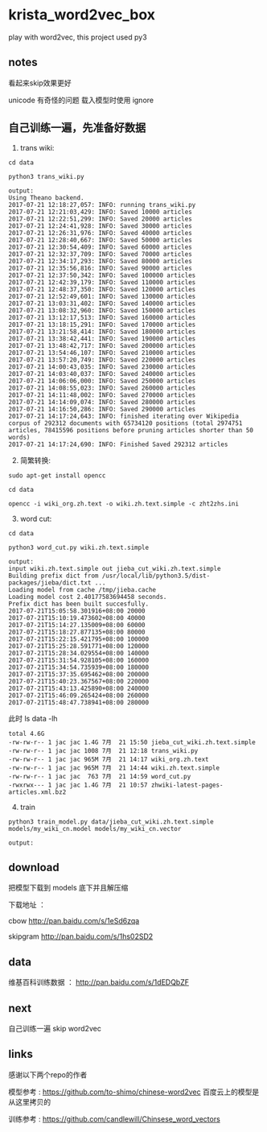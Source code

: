 # krista_word2vec_box

play with word2vec, this project used py3

## notes

看起来skip效果更好

unicode 有奇怪的问题 载入模型时使用 ignore

## 自己训练一遍，先准备好数据

1. trans wiki:

```
cd data

python3 trans_wiki.py

output:
Using Theano backend.
2017-07-21 12:18:27,057: INFO: running trans_wiki.py
2017-07-21 12:21:03,429: INFO: Saved 10000 articles
2017-07-21 12:22:51,299: INFO: Saved 20000 articles
2017-07-21 12:24:41,928: INFO: Saved 30000 articles
2017-07-21 12:26:31,976: INFO: Saved 40000 articles
2017-07-21 12:28:40,667: INFO: Saved 50000 articles
2017-07-21 12:30:54,409: INFO: Saved 60000 articles
2017-07-21 12:32:37,709: INFO: Saved 70000 articles
2017-07-21 12:34:17,293: INFO: Saved 80000 articles
2017-07-21 12:35:56,816: INFO: Saved 90000 articles
2017-07-21 12:37:50,342: INFO: Saved 100000 articles
2017-07-21 12:42:39,179: INFO: Saved 110000 articles
2017-07-21 12:48:37,350: INFO: Saved 120000 articles
2017-07-21 12:52:49,601: INFO: Saved 130000 articles
2017-07-21 13:03:31,402: INFO: Saved 140000 articles
2017-07-21 13:08:32,960: INFO: Saved 150000 articles
2017-07-21 13:12:17,513: INFO: Saved 160000 articles
2017-07-21 13:18:15,291: INFO: Saved 170000 articles
2017-07-21 13:21:58,414: INFO: Saved 180000 articles
2017-07-21 13:38:42,441: INFO: Saved 190000 articles
2017-07-21 13:48:42,717: INFO: Saved 200000 articles
2017-07-21 13:54:46,107: INFO: Saved 210000 articles
2017-07-21 13:57:20,749: INFO: Saved 220000 articles
2017-07-21 14:00:43,035: INFO: Saved 230000 articles
2017-07-21 14:03:40,037: INFO: Saved 240000 articles
2017-07-21 14:06:06,000: INFO: Saved 250000 articles
2017-07-21 14:08:55,023: INFO: Saved 260000 articles
2017-07-21 14:11:48,002: INFO: Saved 270000 articles
2017-07-21 14:14:09,074: INFO: Saved 280000 articles
2017-07-21 14:16:50,286: INFO: Saved 290000 articles
2017-07-21 14:17:24,643: INFO: finished iterating over Wikipedia corpus of 292312 documents with 65734120 positions (total 2974751 articles, 78415596 positions before pruning articles shorter than 50 words)
2017-07-21 14:17:24,690: INFO: Finished Saved 292312 articles

```

2. 简繁转换:

```
sudo apt-get install opencc

cd data

opencc -i wiki_org.zh.text -o wiki.zh.text.simple -c zht2zhs.ini
```

3. word cut:

```
cd data

python3 word_cut.py wiki.zh.text.simple

output:
input wiki.zh.text.simple out jieba_cut_wiki.zh.text.simple
Building prefix dict from /usr/local/lib/python3.5/dist-packages/jieba/dict.txt ...
Loading model from cache /tmp/jieba.cache
Loading model cost 2.40177583694458 seconds.
Prefix dict has been built succesfully.
2017-07-21T15:05:58.301916+08:00 20000
2017-07-21T15:10:19.473602+08:00 40000
2017-07-21T15:14:27.135009+08:00 60000
2017-07-21T15:18:27.877135+08:00 80000
2017-07-21T15:22:15.421795+08:00 100000
2017-07-21T15:25:28.591771+08:00 120000
2017-07-21T15:28:34.029554+08:00 140000
2017-07-21T15:31:54.928105+08:00 160000
2017-07-21T15:34:54.735939+08:00 180000
2017-07-21T15:37:35.695462+08:00 200000
2017-07-21T15:40:23.367567+08:00 220000
2017-07-21T15:43:13.425890+08:00 240000
2017-07-21T15:46:09.265424+08:00 260000
2017-07-21T15:48:47.738941+08:00 280000

```

此时 ls data -lh

```
total 4.6G
-rw-rw-r-- 1 jac jac 1.4G 7月  21 15:50 jieba_cut_wiki.zh.text.simple
-rw-rw-r-- 1 jac jac 1008 7月  21 12:18 trans_wiki.py
-rw-rw-r-- 1 jac jac 965M 7月  21 14:17 wiki_org.zh.text
-rw-rw-r-- 1 jac jac 965M 7月  21 14:44 wiki.zh.text.simple
-rw-rw-r-- 1 jac jac  763 7月  21 14:59 word_cut.py
-rwxrwx--- 1 jac jac 1.4G 7月  21 10:57 zhwiki-latest-pages-articles.xml.bz2
```

4. train

```
python3 train_model.py data/jieba_cut_wiki.zh.text.simple models/my_wiki_cn.model models/my_wiki_cn.vector

output:

```

## download

把模型下载到 models 底下并且解压缩

下载地址 ： 

cbow http://pan.baidu.com/s/1eSd6zqa

skipgram http://pan.baidu.com/s/1hs02SD2

## data

维基百科训练数据 ： http://pan.baidu.com/s/1dEDQbZF

## next

自己训练一遍 skip word2vec

## links

感谢以下两个repo的作者

模型参考 : https://github.com/to-shimo/chinese-word2vec  百度云上的模型是从这里拷贝的

训练参考 : https://github.com/candlewill/Chinsese_word_vectors
